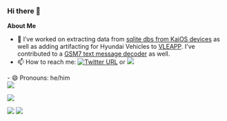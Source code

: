 ### Hi there 👋



**About Me**

- 🔭 I’ve worked on extracting data from [sqlite dbs from KaiOS devices](https://github.com/joedinsmoor/sqlite_scraper) as well as adding artifacting for Hyundai Vehicles to [VLEAPP](https://github.com/abrignoni/VLEAPP). I've contributed to a [GSM7 text message decoder](https://github.com/phoenixrising1800/Brew-OS-Parser) as well.
- 📫 How to reach me: [![Twitter URL](https://img.shields.io/twitter/url/https/twitter.com/joedinsmoor.svg?style=social&label=Follow%20%40joedinsmoor)](https://twitter.com/joedinsmoor) or <a href="https://www.linkedin.com/in/joseph-dinsmoor/">
    <img src="https://img.shields.io/badge/-Linkedin-blue?style=flat-square&logo=linkedin">
</a>
- 😄 Pronouns: he/him <br>
  <a href="https://github.com/joedinsmoor">
    <img src="https://github-stats-alpha.vercel.app/api?username=joedinsmoor&cc=22272e&tc=37BCF6&ic=fff&bc=0000">
</a>



![](http://github-profile-summary-cards.vercel.app/api/cards/profile-details?username=joedinsmoor&theme=dracula) 

![](http://github-profile-summary-cards.vercel.app/api/cards/repos-per-language?username=joedinsmoor&theme=dracula) 
![](http://github-profile-summary-cards.vercel.app/api/cards/most-commit-language?username=joedinsmoor&theme=dracula)
